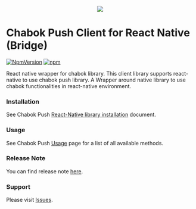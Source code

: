 <p align="center"> 
  <img src="https://github.com/chabok-io/chabok-assets/blob/master/sdk-logo/RN-Bridge.svg">
</p>

# Chabok Push Client for React Native (Bridge)

[![NpmVersion](https://img.shields.io/npm/v/react-native-chabok.svg)](https://www.npmjs.com/package/react-native-chabok)
[![npm](https://img.shields.io/npm/dt/react-native-chabok.svg)](https://www.npmjs.com/package/react-native-chabok)

React native wrapper for chabok library.
This client library supports react-native to use chabok push library.
A Wrapper around native library to use chabok functionalities in react-native environment.

### Installation
See Chabok Push [React-Native library installation](https://doc.chabok.io/react-native-bridge/sdk-setup.html#%DB%B1--%D9%86%D8%B5%D8%A8-%DA%A9%D8%AA%D8%A7%D8%A8%D8%AE%D8%A7%D9%86%D9%87) document.


### Usage
See Chabok Push [Usage](https://doc.chabok.io/react-native-bridge/sdk-setup.html#%DB%B2--%D9%85%D9%82%D8%AF%D8%A7%D8%B1%D8%AF%D9%87%DB%8C-%D8%A7%D9%88%D9%84%DB%8C%D9%87-initialize) page for a list of all available methods.


### Release Note
You can find release note [here](https://doc.chabok.io/react-native-bridge/release-note.html).


### Support
Please visit [Issues](https://github.com/chabok-io/chabok-client-rn/issues).
